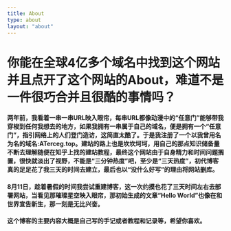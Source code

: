 ```yaml
---
title: About
type: about
layout: "about"
---
```

# 你能在全球4亿多个域名中找到这个网站并且点开了这个网站的About，难道不是一件很巧合并且很酷的事情吗？
#### 两年前，我看着一串一串URL映入眼帘，每串URL都像动漫中的“任意门”能够带我穿梭到任何我想去的地方，如果我拥有一串属于自己的域名，便是拥有一个“任意门”，指引网络上的人们登门造访，这简直太酷了。于是我注册了一个以我曾用名为名的域名:ATerceg.top。建站的路上也是坎坎坷坷，用自己的那点知识储备量不断去理解随便在知乎上找的建站教程，最终这个网站由于自身精力和时间问题搁置，很快就淡出了视野，不能是“三分钟热度”吧，至少是“三天热度”，初代博客真的足足花了我三天的时间去建立，最后也以“没什么好写”的理由将网站删库。

#### 8月11日，趁着暑假的时间我尝试重建博客，这一次约摸也花了三天时间左右去部署网站，当看见那璀璨星空映入眼帘，那初始生成的文章“Hello World”也像在和世界宣告新生，那一刻是无比兴奋。

#### 这个博客的主要内容大概是自己写的手记或者教程和记录等，希望你喜欢。